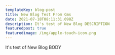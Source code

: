 ```yaml
---
templateKey: blog-post
title: New Blog Test From Cms
date: 2021-07-18T08:11:31.098Z
description: It's test of New Blog DESCRIPTION
featuredpost: true
featuredimage: /img/apple-touch-icon.png
---
```

It's test of New Blog BODY